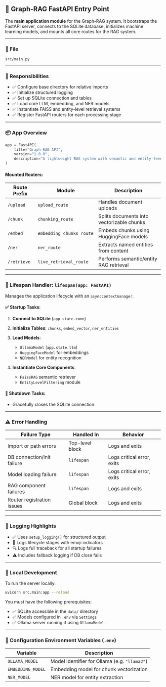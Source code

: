 ## 🚀 Graph-RAG FastAPI Entry Point

The **main application module** for the Graph-RAG system. It bootstraps the FastAPI server, connects to the SQLite database, initializes machine learning models, and mounts all core routes for the RAG system.

---

### 📂 File

```
src/main.py
```

---

### 📌 Responsibilities

* ✅ Configure base directory for relative imports
* ✅ Initialize structured logging
* ✅ Set up SQLite connection and tables
* ✅ Load core LLM, embedding, and NER models
* ✅ Instantiate FAISS and entity-level retrieval systems
* ✅ Register FastAPI routers for each processing stage

---

### 📦 App Overview

```python
app = FastAPI(
    title="Graph-RAG API",
    version="1.0.0",
    description="A lightweight RAG system with semantic and entity-level filtering"
)
```

#### Mounted Routers:

| Route Prefix | Module                   | Description                               |
| ------------ | ------------------------ | ----------------------------------------- |
| `/upload`    | `upload_route`           | Handles document uploads                  |
| `/chunk`     | `chunking_route`         | Splits documents into vectorizable chunks |
| `/embed`     | `embedding_chunks_route` | Embeds chunks using HuggingFace models    |
| `/ner`       | `ner_route`              | Extracts named entities from content      |
| `/retrieve`  | `live_retrieval_route`   | Performs semantic/entity RAG retrieval    |

---

### 🔄 Lifespan Handler: `lifespan(app: FastAPI)`

Manages the application lifecycle with an `asynccontextmanager`.

#### ✅ Startup Tasks:

1. **Connect to SQLite** (`app.state.conn`)
2. **Initialize Tables**: `chunks`, `embed_vector`, `ner_entities`
3. **Load Models**:

   * `OllamaModel` (`app.state.llm`)
   * `HuggingFaceModel` for embeddings
   * `NERModel` for entity recognition
4. **Instantiate Core Components**:

   * `FaissRAG` semantic retriever
   * `EntityLevelFiltering` module

#### 🧼 Shutdown Tasks:

* Gracefully closes the SQLite connection

---

### ⚠️ Error Handling

| Failure Type               | Handled In      | Behavior                   |
| -------------------------- | --------------- | -------------------------- |
| Import or path errors      | Top-level block | Logs and exits             |
| DB connection/init failure | `lifespan`      | Logs critical error, exits |
| Model loading failure      | `lifespan`      | Logs critical error, exits |
| RAG component failures     | `lifespan`      | Logs and exits             |
| Router registration issues | Global block    | Logs and exits             |

---

### 📌 Logging Highlights

* ✅ Uses `setup_logging()` for structured output
* 🧠 Logs lifecycle stages with emoji indicators
* 🔍 Logs full traceback for all startup failures
* ⚠ Includes fallback logging if DB close fails

---

### 🧪 Local Development

To run the server locally:

```bash
uvicorn src.main:app --reload
```

You must have the following prerequisites:

* ✅ SQLite accessible in the `data/` directory
* ✅ Models configured in `.env` via `Settings`
* ✅ Ollama server running if using `OllamaModel`

---

### 🔧 Configuration Environment Variables (`.env`)

| Variable          | Description                                   |
| ----------------- | --------------------------------------------- |
| `OLLAMA_MODEL`    | Model identifier for Ollama (e.g. `"llama2"`) |
| `EMBEDDING_MODEL` | Embedding model for chunk vectorization       |
| `NER_MODEL`       | NER model for entity extraction               |
